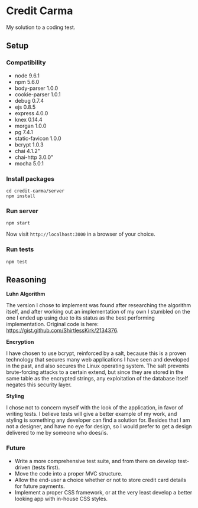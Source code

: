 # Credit Carma

My solution to a coding test.

## Setup

### Compatibility

* node 9.6.1
* npm 5.6.0
* body-parser 1.0.0
* cookie-parser 1.0.1
* debug 0.7.4
* ejs 0.8.5
* express 4.0.0
* knex 0.14.4
* morgan 1.0.0
* pg 7.4.1
* static-favicon 1.0.0
* bcrypt 1.0.3
* chai 4.1.2"
* chai-http 3.0.0"
* mocha 5.0.1

### Install packages

```
cd credit-carma/server
npm install
```

### Run server

```
npm start
```

Now visit `http://localhost:3000` in a browser of your choice.

### Run tests

```
npm test
```

## Reasoning

**Luhn Algorithm**

The version I chose to implement was found after researching the algorithm itself, and after working out an implementation of my own
I stumbled on the one I ended up using due to its status as the best performing implementation.
Original code is here: https://gist.github.com/ShirtlessKirk/2134376.

**Encryption**

I have chosen to use bcrypt, reinforced by a salt, because this is a proven technology that secures many web applications I have
seen and developed in the past, and also secures the Linux operating system.
The salt prevents brute-forcing attacks to a certain extend, but since they are stored in the same table as the encrypted strings,
any exploitation of the database itself negates this security layer.

**Styling**

I chose not to concern myself with the look of the application, in favor of writing tests.
I believe tests will give a better example of my work, and styling is something any developer can find a solution for.
Besides that I am not a designer, and have no eye for design, so I would prefer to get a design delivered to me by someone who does/is.

### Future

* Write a more comprehensive test suite, and from there on develop test-driven (tests first).
* Move the code into a proper MVC structure.
* Allow the end-user a choice whether or not to store credit card details for future payments.
* Implement a proper CSS framework, or at the very least develop a better looking app with in-house CSS styles.
